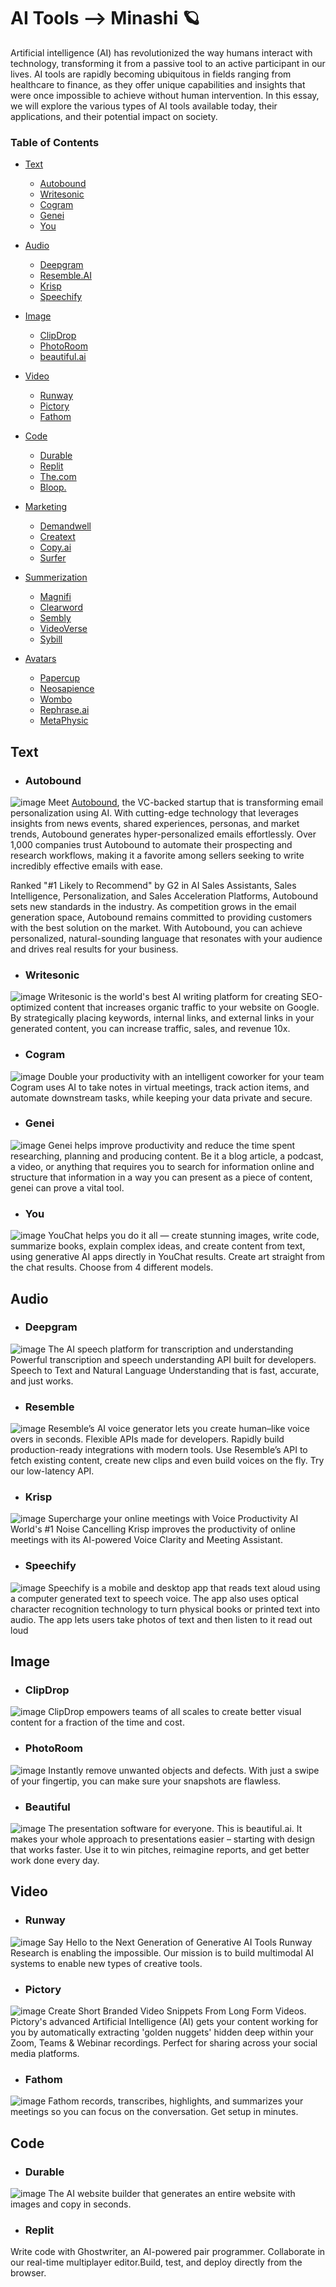 # AI Tools --> Minashi 🪐
Artificial intelligence (AI) has revolutionized the way humans interact with technology, transforming it from a passive tool to an active participant in our lives. AI tools are rapidly becoming ubiquitous in fields ranging from healthcare to finance, as they offer unique capabilities and insights that were once impossible to achieve without human intervention. In this essay, we will explore the various types of AI tools available today, their applications, and their potential impact on society.

### Table of Contents


- [Text](#text)
  - [Autobound](#autobound)
  - [Writesonic](#writesonic)
  - [Cogram](#cogram)
  - [Genei](#genei)
  - [You](#you)
  
- [Audio](#audio)
  - [Deepgram](#deepgram)
  - [Resemble.AI](#resemble)
  - [Krisp](#krisp)
  - [Speechify](#speechify)
  
 - [Image](#image)
   - [ClipDrop](#clipdrop)
   - [PhotoRoom](#photoroom)
   - [beautiful.ai](#beautiful)
  
  - [Video](#video)
    - [Runway](#runway)
    - [Pictory](#pictory)
    - [Fathom](#fathom)
  
  - [Code](#code)
    - [Durable](#durable)
    - [Replit](#replit)
    - [The.com](#the.com)
    - [Bloop.](#bloop.)
  
  - [Marketing](#marketing)
    - [Demandwell](#demandwell)
    - [Creatext](#creatext)
    - [Copy.ai](#copy.ai)
    - [Surfer](#surfer)
  
  - [Summerization](#summerization)
    - [Magnifi](#magnifi)
    - [Clearword](#clearword)
    - [Sembly](#sembly)
    - [VideoVerse](#videoverse)
    - [Sybill](#sybill)
    
  - [Avatars](#avatars)
    - [Papercup](#papercup)
    - [Neosapience](#neosapience)
    - [Wombo](#wombo)
    - [Rephrase.ai](#rephrase.ai)
    - [MetaPhysic](#metaphysic)
    
  ## Text
  
  - ### Autobound
  ![image](https://user-images.githubusercontent.com/78617923/231533683-95f76a38-2fac-4c9d-818e-0154a9a8b5de.png)
Meet [Autobound](https://www.autobound.ai), the VC-backed startup that is transforming email personalization using AI. With cutting-edge technology that leverages insights from news events, shared experiences, personas, and market trends, Autobound generates hyper-personalized emails effortlessly. Over 1,000 companies trust Autobound to automate their prospecting and research workflows, making it a favorite among sellers seeking to write incredibly effective emails with ease.

Ranked "#1 Likely to Recommend" by G2 in AI Sales Assistants, Sales Intelligence, Personalization, and Sales Acceleration Platforms, Autobound sets new standards in the industry. As competition grows in the email generation space, Autobound remains committed to providing customers with the best solution on the market. With Autobound, you can achieve personalized, natural-sounding language that resonates with your audience and drives real results for your business.

  - ### Writesonic
  ![image](https://user-images.githubusercontent.com/78617923/231536492-9cc321ee-f206-45b3-bb90-0010f3218f93.png)
Writesonic is the world's best AI writing platform for creating SEO-optimized content that increases organic traffic to your website on Google. By strategically placing keywords, internal links, and external links in your generated content, you can increase traffic, sales, and revenue 10x.

  - ### Cogram
  ![image](https://user-images.githubusercontent.com/78617923/231537895-46f61354-6048-491a-a7c3-f76e50e7668e.png)
Double your productivity with an intelligent coworker for your team
Cogram uses AI to take notes in virtual meetings, track action items, and automate downstream tasks, while keeping your data private and secure.

  - ### Genei
  ![image](https://user-images.githubusercontent.com/78617923/231539046-731b17af-110c-4d82-86fd-19c9dd8c8eef.png)
Genei helps improve productivity and reduce the time spent researching, planning and producing content.
Be it a blog article, a podcast, a video, or anything that requires you to search for information online and structure that information in a way you can present as a piece of content, genei can prove a vital tool.

  - ### You
  ![image](https://user-images.githubusercontent.com/78617923/231539556-06b9b737-f1a0-4e42-a59b-0477a028f577.png)
YouChat helps you do it all — create stunning images, write code, summarize books, explain complex ideas, and create content from text, using generative AI apps directly in YouChat results.
Create art straight from the chat results. Choose from 4 different models.

  ## Audio
  
  - ### Deepgram
  ![image](https://user-images.githubusercontent.com/78617923/231559222-84fc1fab-2625-4eda-b1f9-a567db4785f8.png)
The AI speech platform for transcription and understanding
Powerful transcription and speech understanding API built for developers.
Speech to Text and Natural Language Understanding that is fast, accurate, and just works.

  - ### Resemble 
  ![image](https://user-images.githubusercontent.com/78617923/231611492-21b9f85c-a302-4d92-b7e0-db8e4d9772e7.png)
Resemble’s AI voice generator lets you create human–like voice overs in seconds. 
Flexible APIs made for developers.
Rapidly build production-ready integrations with modern tools. Use Resemble’s API to fetch existing content, create new clips and even build voices on the fly. Try our low-latency API.

  - ### Krisp
  ![image](https://user-images.githubusercontent.com/78617923/231611878-99ee6204-a2a0-48e5-a8a2-4b7d83f6d561.png)
Supercharge your online meetings with Voice Productivity AI
World's #1 Noise Cancelling
Krisp improves the productivity of online meetings with its AI-powered Voice Clarity and Meeting Assistant.

  - ### Speechify
  ![image](https://user-images.githubusercontent.com/78617923/231670106-3d6deab8-86b7-4c8f-ab68-8f98309e2fdd.png)
Speechify is a mobile and desktop app that reads text aloud using a computer generated text to speech voice. The app also uses optical character recognition technology to turn physical books or printed text into audio. The app lets users take photos of text and then listen to it read out loud

  ## Image
  
  - ### ClipDrop
  ![image](https://user-images.githubusercontent.com/78617923/231671113-f877da75-698d-4ad7-a033-1812b94213d2.png)
ClipDrop empowers teams of all scales to create better visual content for a fraction of the time and cost.

  - ### PhotoRoom
  ![image](https://user-images.githubusercontent.com/78617923/231672945-ad7bf49d-d930-41c8-b7c4-99fdffc0e3de.png)
Instantly remove unwanted objects and defects. With just a swipe of your fingertip, you can make sure your snapshots are flawless.

  - ### Beautiful
  ![image](https://user-images.githubusercontent.com/78617923/231935403-ceb0208c-01fb-4d90-9d34-53c54c548fcd.png)
The presentation software for everyone.
This is beautiful.ai. It makes your whole approach to presentations easier – starting with design that works faster. Use it to win pitches, reimagine reports, and get better work done every day.

  ## Video
  
  - ### Runway
  ![image](https://user-images.githubusercontent.com/78617923/231935655-3c27c13d-e07f-43bd-9baa-7eb9270f4e10.png)
Say Hello to the Next Generation of Generative AI Tools
Runway Research is enabling the impossible. Our mission is to build multimodal AI systems to enable new types of creative tools.

  - ### Pictory
  ![image](https://user-images.githubusercontent.com/78617923/231936150-bc4f077e-d9bd-48f8-93bd-c61eee3c7675.png)
Create Short Branded Video Snippets From Long Form Videos.
Pictory's advanced Artificial Intelligence (AI) gets your content working for you by automatically extracting 'golden nuggets' hidden deep within your Zoom, Teams & Webinar recordings.
Perfect for sharing across your social media platforms.

  - ### Fathom
  ![image](https://user-images.githubusercontent.com/78617923/231936912-b718e9b2-d547-4b63-a331-5d87d372eb5a.png)
Fathom records, transcribes, highlights, and summarizes your meetings so you can focus on the conversation. Get setup in minutes.

  ## Code
  
  - ### Durable
  ![image](https://user-images.githubusercontent.com/78617923/231937968-f4ede2ea-1ca9-4ee5-962b-eaf88b375254.png)
The AI website builder that generates an entire website with images and copy in seconds.

  - ### Replit
Write code with Ghostwriter, an AI-powered pair programmer.
Collaborate in our real-time multiplayer editor.Build, test, and deploy directly from the browser.
